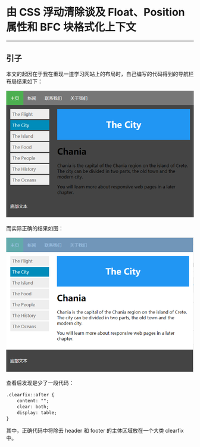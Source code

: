 # 由 CSS 浮动清除谈及 Float、Position 属性和 BFC 块格式化上下文
---

## 引子

本文的起因在于我在重现一道学习网站上的布局时，自己编写的代码得到的导航栏布局结果如下：

<img src="pictures/CSS清除浮动/导航布局错误.jpg" alt="错误导航布局">

而实际正确的结果如图：

<img src="pictures/CSS清除浮动/导航布局正确.jpg" alt="正确导航布局">

查看后发现是少了一段代码：

	.clearfix::after {
	    content: "";
	    clear: both;
	    display: table;
	}

其中，正确代码中将除去 header 和 footer 的主体区域放在一个大类 clearfix 中。

